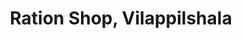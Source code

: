 ---
title: "Ration Shop, Vilappilshala"
url: /vilappilsala/ration-shop-vilappilshala-vilappilsala-kattakada-road-via-melathumukku-kundamuzhi/
shop: convenience
---
